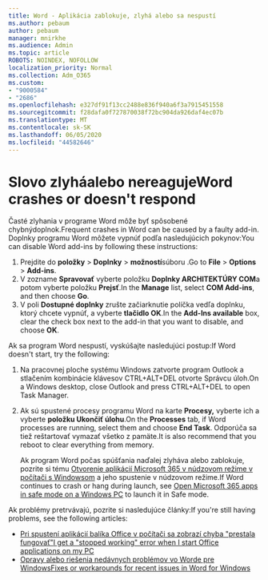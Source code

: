 ```yaml
---
title: Word - Aplikácia zablokuje, zlyhá alebo sa nespustí
ms.author: pebaum
author: pebaum
manager: mnirkhe
ms.audience: Admin
ms.topic: article
ROBOTS: NOINDEX, NOFOLLOW
localization_priority: Normal
ms.collection: Adm_O365
ms.custom:
- "9000584"
- "2686"
ms.openlocfilehash: e327df91f13cc2488e836f940a6f3a7915451558
ms.sourcegitcommit: f28dafa0f727870038f72bc904da926daf4ec07b
ms.translationtype: MT
ms.contentlocale: sk-SK
ms.lasthandoff: 06/05/2020
ms.locfileid: "44582646"
---
```

# <a name="word-crashes-or-doesnt-respond"></a><span data-ttu-id="57374-102">Slovo zlyháalebo nereaguje</span><span class="sxs-lookup"><span data-stu-id="57374-102">Word crashes or doesn't respond</span></span>

<span data-ttu-id="57374-103">Časté zlyhania v programe Word môže byť spôsobené chybnýdoplnok.</span><span class="sxs-lookup"><span data-stu-id="57374-103">Frequent crashes in Word can be caused by a faulty add-in.</span></span> <span data-ttu-id="57374-104">Doplnky programu Word môžete vypnúť podľa nasledujúcich pokynov:</span><span class="sxs-lookup"><span data-stu-id="57374-104">You can disable Word add-ins by following these instructions:</span></span>

1. <span data-ttu-id="57374-105">Prejdite do **položky**  >  **Doplnky**  >  **možností**súboru .</span><span class="sxs-lookup"><span data-stu-id="57374-105">Go to **File** > **Options** > **Add-ins**.</span></span>
2. <span data-ttu-id="57374-106">V zozname **Spravovať** vyberte položku **Doplnky ARCHITEKTÚRY COM**a potom vyberte položku **Prejsť**.</span><span class="sxs-lookup"><span data-stu-id="57374-106">In the **Manage** list, select **COM Add-ins**, and then choose **Go**.</span></span>
3. <span data-ttu-id="57374-107">V poli **Dostupné doplnky** zrušte začiarknutie políčka vedľa doplnku, ktorý chcete vypnúť, a vyberte **tlačidlo OK**.</span><span class="sxs-lookup"><span data-stu-id="57374-107">In the **Add-Ins available** box, clear the check box next to the add-in that you want to disable, and choose **OK**.</span></span>

<span data-ttu-id="57374-108">Ak sa program Word nespustí, vyskúšajte nasledujúci postup:</span><span class="sxs-lookup"><span data-stu-id="57374-108">If Word doesn't start, try the following:</span></span>

1.   <span data-ttu-id="57374-109">Na pracovnej ploche systému Windows zatvorte program Outlook a stlačením kombinácie klávesov CTRL+ALT+DEL otvorte Správcu úloh.</span><span class="sxs-lookup"><span data-stu-id="57374-109">On a Windows desktop, close Outlook and press CTRL+ALT+DEL to open Task Manager.</span></span> 
2. <span data-ttu-id="57374-110">Ak sú spustené procesy programu Word na karte **Procesy,** vyberte ich a vyberte **položku Ukončiť úlohu**.</span><span class="sxs-lookup"><span data-stu-id="57374-110">On the **Processes** tab, if Word processes are running, select them and choose **End Task**.</span></span> <span data-ttu-id="57374-111">Odporúča sa tiež reštartovať vymazať všetko z pamäte.</span><span class="sxs-lookup"><span data-stu-id="57374-111">It is also recommend that you reboot to clear everything from memory.</span></span>

    <span data-ttu-id="57374-112">Ak program Word počas spúšťania naďalej zlyháva alebo zablokuje, pozrite si tému [Otvorenie aplikácií Microsoft 365 v núdzovom režime v počítači s Windowsom](https://support.office.com/article/Open-Office-apps-in-safe-mode-on-a-Windows-PC-dedf944a-5f4b-4afb-a453-528af4f7ac72) a jeho spustenie v núdzovom režime.</span><span class="sxs-lookup"><span data-stu-id="57374-112">If Word continues to crash or hang during launch, see [Open Microsoft 365 apps in safe mode on a Windows PC](https://support.office.com/article/Open-Office-apps-in-safe-mode-on-a-Windows-PC-dedf944a-5f4b-4afb-a453-528af4f7ac72) to launch it in Safe mode.</span></span>

<span data-ttu-id="57374-113">Ak problémy pretrvávajú, pozrite si nasledujúce články:</span><span class="sxs-lookup"><span data-stu-id="57374-113">If you're still having problems, see the following articles:</span></span> 
- [<span data-ttu-id="57374-114">Pri spustení aplikácií balíka Office v počítači sa zobrazí chyba "prestala fungovať"</span><span class="sxs-lookup"><span data-stu-id="57374-114">I get a "stopped working" error when I start Office applications on my PC</span></span>](https://support.office.com/article/52bd7985-4e99-4a35-84c8-2d9b8301a2fa)
- [<span data-ttu-id="57374-115">Opravy alebo riešenia nedávnych problémov vo Worde pre Windows</span><span class="sxs-lookup"><span data-stu-id="57374-115">Fixes or workarounds for recent issues in Word for Windows</span></span>](https://support.office.com/article/bf6bf17c-2807-4871-83ce-e337ae8f0b86)
